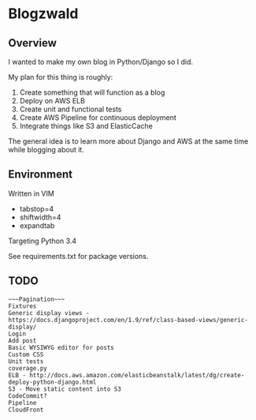 # Blogzwald

## Overview

I wanted to make my own blog in Python/Django so I did.

My plan for this thing is roughly:

1. Create something that will function as a blog
2. Deploy on AWS ELB
3. Create unit and functional tests
4. Create AWS Pipeline for continuous deployment
5. Integrate things like S3 and ElasticCache

The general idea is to learn more about Django and AWS at the same time while blogging about it.

## Environment

Written in VIM

* tabstop=4
* shiftwidth=4
* expandtab

Targeting Python 3.4

See requirements.txt for package versions.

## TODO

~~~Split Posts/About/etc by App~~~
~~~Pagination~~~
Fixtures
Generic display views - https://docs.djangoproject.com/en/1.9/ref/class-based-views/generic-display/
Login
Add post
Basic WYSIWYG editor for posts
Custom CSS
Unit tests
coverage.py
ELB - http://docs.aws.amazon.com/elasticbeanstalk/latest/dg/create-deploy-python-django.html
S3 - Move static content into S3
CodeCommit?
Pipeline
CloudFront
